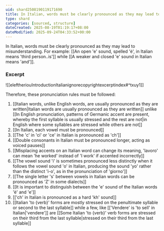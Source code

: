 ```yaml
---
uid: shard2508190119171690
title: In Italian, words must be clearly pronounced as they may lead to misunderstanding
type: shard
categories: [sourced, structure]
dateCreated: 2025-08-19T01:19:17+08:00
dateModified: 2025-09-24T04:33:52+00:00
---
```

In Italian, words must be clearly pronounced as they may lead to misunderstanding. For example: [[An open 'e' sound, spelled 'è', in Italian means 'third person..is']] while [[A weaker and closed 'e' sound in Italian means 'and']]. 

### Excerpt
![[eleftheriouIntroductionItalianignorecopyrightexcerptindex#^txuy1]]

Therefore, these pronunciation rules must be followed:
1. [[Italian words, unlike English words, are usually pronounced as they are written|Italian words are usually pronounced as they are written]] unlike [[In English pronunciation, patterns of Germanic accent are present, whereby the first syllable is usually stressed and the rest are not|in English where some syllables are stressed while others are not]]
2. [[In Italian, each vowel must be pronounced]]
3. [[The 'c' in 'ci' or 'ce' in Italian is pronounced as 'ch']]
4. [[Double consonants in Italian must be pronounced longer, acting as voiced pauses]]
5. [[Misplacing accents on an Italian word can change its meaning, 'lavoro' can mean 'he worked' instead of 'I work' if accented incorrectly]]
6. [[The vowel sound 'i' is sometimes pronounced less distinctly when it follows the vowel sound 'o' in Italian, producing the sound 'yo' rather than the distinct 'i-o', as in the pronunciation of 'giorno']]
7. [[The single letter 's' between vowels in Italian words can be pronounced as 'Z' in some dialects]]
8. [[It is important to distinguish between the 'e' sound of the Italian words 'è' and 'e']]
9. [['ch' in Italian is pronounced as a hard 'kh' sound]]
10. [[Italian 'to {verb}' forms are mostly stressed on the penultimate syllable or second to the last syllable]] while a few, like [['Vendere' is 'to sell' in Italian|'vendere']] are [[Some Italian 'to {verb}' verb forms are stressed on their third from the last syllable|stressed on their third from the last syllable]] 

